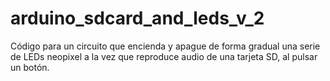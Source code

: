 # arduino_sdcard_and_leds_v_2
Código para un circuito que encienda y apague de forma gradual una serie de LEDs neopixel a la vez que reproduce audio de una tarjeta SD, al pulsar un botón.
